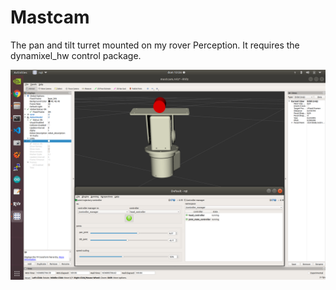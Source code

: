# Mastcam
The pan and tilt turret mounted on my rover Perception. It requires the dynamixel_hw control package.
 
<img src="https://github.com/andreagavazzi/ag_mastcam/blob/main/assets/Screenshot.png" alt="" width="800"/>
